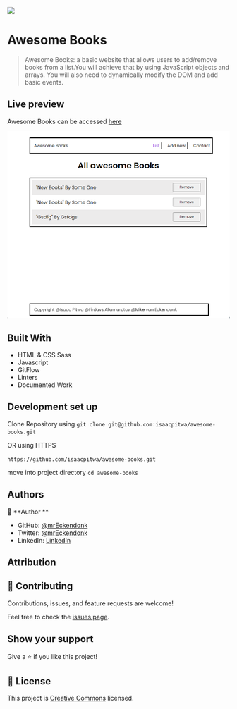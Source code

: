 ![](https://img.shields.io/badge/Microverse-blueviolet)

# Awesome Books

> Awesome Books: a basic website that allows users to add/remove books from a list.You will achieve that by using JavaScript objects and arrays. You will also need to dynamically modify the DOM and add basic events.

## Live preview

Awesome Books can be accessed [here](https://isaacpitwa.github.io/awesome-books/)

![screenshot](./awesomebook.png)

## Built With

- HTML & CSS Sass
- Javascript
- GitFlow
- Linters
- Documented Work

## Development set up

Clone Repository using
`git clone git@github.com:isaacpitwa/awesome-books.git`

OR using HTTPS

`https://github.com/isaacpitwa/awesome-books.git`

move into project directory
`cd awesome-books`

## Authors

👤 **Author **

- GitHub: [@mrEckendonk](https://github.com/mrEckendonk)
- Twitter: [@mrEckendonk](https://twitter.com/mrEckendonk)
- LinkedIn: [LinkedIn](https://www.linkedin.com/in/mike-van-eckendonk/)

## Attribution

## 🤝 Contributing

Contributions, issues, and feature requests are welcome!

Feel free to check the [issues page](../../issues/).

## Show your support

Give a ⭐️ if you like this project!

## 📝 License

This project is [Creative Commons](https://creativecommons.org/licenses/by-nc/4.0/legalcode) licensed.
